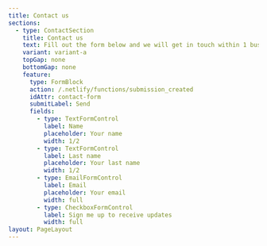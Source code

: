 ```yaml
---
title: Contact us
sections:
  - type: ContactSection
    title: Contact us
    text: Fill out the form below and we will get in touch within 1 business day.
    variant: variant-a
    topGap: none
    bottomGap: none
    feature:
      type: FormBlock
      action: /.netlify/functions/submission_created
      idAttr: contact-form
      submitLabel: Send
      fields:
        - type: TextFormControl
          label: Name
          placeholder: Your name
          width: 1/2
        - type: TextFormControl
          label: Last name
          placeholder: Your last name
          width: 1/2
        - type: EmailFormControl
          label: Email
          placeholder: Your email
          width: full
        - type: CheckboxFormControl
          label: Sign me up to receive updates
          width: full
layout: PageLayout
---
```

